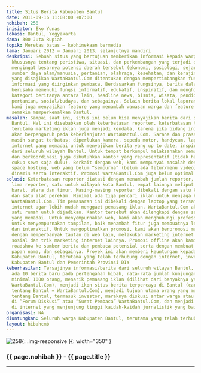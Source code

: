 ```yaml
---
title: Situs Berita Kabupaten Bantul
date: 2011-09-16 11:08:00 +07:00
nohibah: 258
inisiator: Eko Yunas
lokasi: Bantul, Yogyakarta
dana: 300 Juta Rupiah
topik: Meretas batas – kebhinekaan bermedia
lama: Januari 2012 – Januari 2013, selanjutnya mandiri
deskripsi: Sebuah situs yang bertujuan memberikan informasi kepada warga Bantul pada
  khususnya tentang peristiwa, situasi, dan perkembangan yang terjadi di sekitar mereka
  mengingat besarnya potensi daerah tersebut (ekonomi, sosiologi, sejarah, budaya,
  sumber daya alam/manusia, pertanian, olahraga, kesehatan, dan kerajinan). Berita
  yang disajikan WartaBantul.Com ditentukan dengan mempertimbangkan fungsi dan kebutuhan
  informasi yang diinginkan pembaca. Berdasarkan fungsinya, berita dalam WartaBantul.Com
  berusaha memenuhi fungsi informatif, edukatif, inspiratif, dan menghibur. Beberapa
  kategori beritanya antara lain, headline news, bisnis, wisata, pendidikan, kesehatan,
  pertanian, sosial/budaya, dan sebagainya. Selain berita lokal laporan reporter WartaBantul.Com,
  kami juga menyajikan feature yang menambah wawasan warga dan feature yang diharapkan
  semakin memperkenalkan Bantul.
masalah: Sampai saat ini, situs ini belum bisa menyajikan berita dari seluruh wilayah
  Bantul. Hal ini disebabkan oleh keterbatasan reporter. keterbatasan tim pemasaran,
  terutama marketing iklan juga menjadi kendala, karena jika bidang ini tidak diatasi
  akan berpengaruh pada keberlanjutan WartaBantul.Com. Sarana dan prasarana kami juga
  masih sangat terbatas; diperlukan kamera, sepeda motor, handycam, laptop, dan sambungan
  internet yang memadai untuk menyajikan berita yang up to date, inspiratif, dan informatif
  dari seluruh wilayah Bantul. Untuk tempat berkumpul melaksanakan semua aktivitas
  dan berkoordinasi juga dibutuhkan kantor yang representatif (tidak harus besar dan
  cukup sewa saja dulu). Berkait dengan web, kami mempunyai masalah dengan keterbatasan
  space hosting, web yang belum “sempurna” (belum ada fitur/menu video) dan web belum
  dinamis serta interaktif. Promosi WartaBantul.Com juga belum optimal
solusi: Keterbatasan reporter diatasi dengan menambah jumlah reporter, minimal ada
  lima reporter, satu untuk wilayah kota Bantul, empat lainnya meliput Bantul selatan,
  barat, utara dan timur. Masing-masing reporter dibekali dengan satu kamera saku
  dan satu alat perekam. Minimal ada tiga pencari iklan untuk menjaga keberlanjutan
  WartaBantul.Com. Tim pemasaran ini dibekali dengan laptop yang tersambung dengan
  internet agar lebih mudah menggaet pemasang iklan. WartaBantul.Com akan menyewa
  satu rumah untuk dijadikan. Kantor tersebut akan dilengkapi dengan sambungan internet
  yang memadai. Untuk menyempurnakan web, kami akan menghubungi professional web designer
  untuk menyempurnakan tampilan, baik menambah fitur juga membuatnya lebih dinamis
  dan interaktif. Untuk mengoptimalkan promosi, kami akan berpromosi melalui internet
  dengan memperbanyak tautan di web lain, melakukan marketing internet dengan jejaring
  sosial dan trik marketing internet lainnya. Promosi offline akan kami lakukan dengan
  roadshow ke sumber berita dan pembaca potensial serta dengan membuat spanduk, stiker,
  papan nama, dan sebagainya. Proyek ini akan memberi keuntungan kepada seluruh warga
  Kabupaten Bantul, terutama yang telah terhubung dengan internet, investor, dan Pemerintah
  Kabupaten Bantul dan Pemerintah Provinsi DIY
keberhasilan: Tersajinya informasi/berita dari seluruh wilayah Bantul, minimal sehari
  ada 10 berita baru pada pertengahan hibah, rata-rata jumlah kunjungan web perhari
  minimal 1000 orang, menarik pemasang iklan (dilihat dari banyaknya yang iklan di
  WartaBantul.Com), menjadi ikon situs berita terpercaya di Bantul (cari informasi
  tentang Bantul = WartaBantul.Com), menjadi tujuan utama orang yang mencari infomasi
  tentang Bantul, termasuk investor, maraknya diskusi antar warga atau dengan pemerintah
  di “Forum Diskusi” atau “Surat Pembaca” WartaBantul.Com, dan menjadi media massa
  di internet yang menjunjung tinggi kaidah-kaidah jurnalistik yang baik.
organisasi: NA
diuntungkan: Seluruh warga Kabupaten Bantul, terutama yang telah terhubung dengan internet, investor, dan Pemerintah Kabupaten Bantul dan Pemerintah Provinsi DIY
layout: hibahcmb
---
```


![258](/static/img/hibahcmb/258.png){: .img-responsive }{: width="350" }

### {{ page.nohibah }} - {{ page.title }}

---
